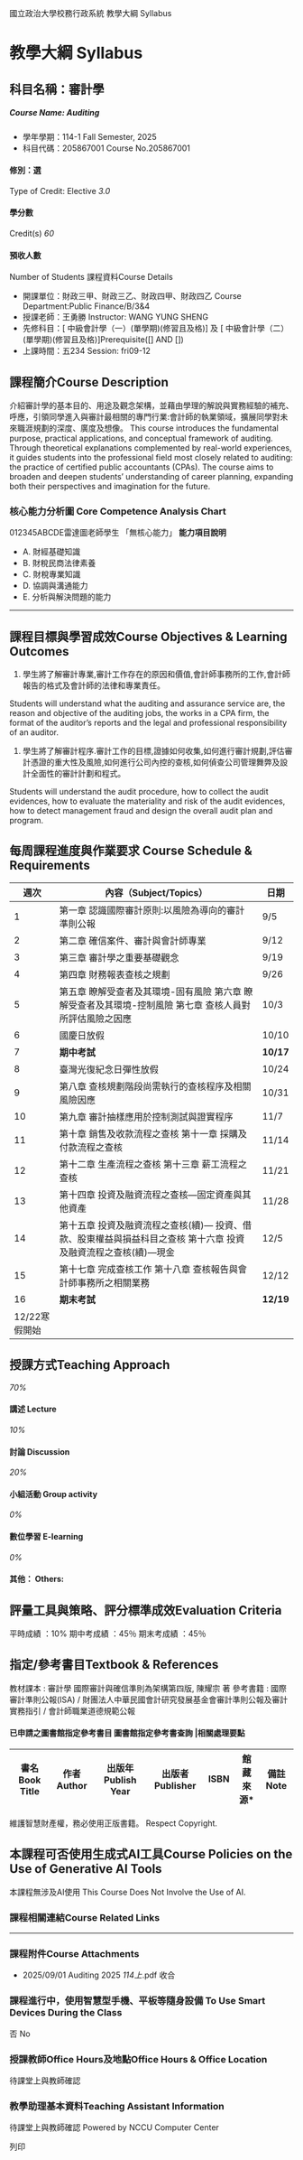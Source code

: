 國立政治大學校務行政系統 教學大綱 Syllabus
# 教學大綱 Syllabus
##  科目名稱：審計學
#####  Course Name: Auditing
  * 學年學期：114-1 Fall Semester, 2025 
  * 科目代碼：205867001 Course No.205867001


#### 修別：選
Type of Credit: Elective 
_3.0_
#### 學分數
Credit(s)
_60_
#### 預收人數
Number of Students
課程資料Course Details
  * 開課單位：財政三甲、財政三乙、財政四甲、財政四乙 Course Department:Public Finance/B/3&4 
  * 授課老師：王勇勝 Instructor: WANG YUNG SHENG 
  * 先修科目：[ 中級會計學（一）(單學期)(修習且及格)] 及 [ 中級會計學（二）(單學期)(修習且及格)]Prerequisite([] AND [])
  * 上課時間：五234 Session: fri09-12


##  課程簡介Course Description
介紹審計學的基本目的、用途及觀念架構，並藉由學理的解說與實務經驗的補充、呼應，引領同學進入與審計最相關的專門行業:會計師的執業領域，擴展同學對未來職涯規劃的深度、廣度及想像。
This course introduces the fundamental purpose, practical applications, and conceptual framework of auditing. Through theoretical explanations complemented by real-world experiences, it guides students into the professional field most closely related to auditing: the practice of certified public accountants (CPAs). The course aims to broaden and deepen students’ understanding of career planning, expanding both their perspectives and imagination for the future.
###  核心能力分析圖 Core Competence Analysis Chart
012345ABCDE雷達圖老師學生
「無核心能力」 
**能力項目說明**
  * A. 財經基礎知識
  * B. 財稅民商法律素養
  * C. 財稅專業知識
  * D. 協調與溝通能力
  * E. 分析與解決問題的能力


* * *
##  課程目標與學習成效Course Objectives & Learning Outcomes 
  1. 學生將了解審計專業,審計工作存在的原因和價值,會計師事務所的工作,會計師報告的格式及會計師的法律和專業責任。


Students will understand what the auditing and assurance service are, the reason and objective of the auditing jobs, the works in a CPA firm, the format of the auditor’s reports and the legal and professional responsibility of an auditor.
  1. 學生將了解審計程序.審計工作的目標,證據如何收集,如何進行審計規劃,評估審計憑證的重大性及風險,如何進行公司內控的查核,如何偵查公司管理舞弊及設計全面性的審計計劃和程式。


Students will understand the audit procedure, how to collect the audit evidences, how to evaluate the materiality and risk of the audit evidences, how to detect management fraud and design the overall audit plan and program.
##  每周課程進度與作業要求 Course Schedule & Requirements
週次 |  內容（Subject/Topics） |  日期  
---|---|---  
1 |  第一章 認識國際審計原則:以風險為導向的審計準則公報 |  9/5  
2 |  第二章 確信案件、審計與會計師專業 |  9/12  
3 |  第三章 審計學之重要基礎觀念 |  9/19  
4 |  第四章 財務報表查核之規劃 |  9/26  
5 |  第五章 瞭解受查者及其環境-固有風險 第六章 瞭解受查者及其環境-控制風險 第七章 查核人員對所評估風險之因應 |  10/3  
6 |  國慶日放假 |  10/10  
7 |  **期中考試** |  **10/17**  
8 |  臺灣光復紀念日彈性放假 |  10/24  
9 |  第八章 查核規劃階段尚需執行的查核程序及相關風險因應 |  10/31  
10 |  第九章 審計抽樣應用於控制測試與證實程序 |  11/7  
11 |  第十章 銷售及收款流程之查核 第十一章 採購及付款流程之查核 |  11/14  
12 |  第十二章 生產流程之查核 第十三章 薪工流程之查核 |  11/21  
13 |  第十四章 投資及融資流程之查核—固定資產與其他資產 |  11/28  
14 |  第十五章 投資及融資流程之查核(續)— 投資、借款、股東權益與損益科目之查核 第十六章 投資及融資流程之查核(續)—現金 |  12/5  
15 |  第十七章 完成查核工作 第十八章 查核報告與會計師事務所之相關業務 |  12/12  
16 |  **期末考試** |  **12/19**  
|  12/22寒假開始 |   
##  授課方式Teaching Approach
_70%_
####  講述 Lecture
_10%_
####  討論 Discussion
_20%_
####  小組活動 Group activity
_0%_
####  數位學習 E-learning
_0%_
####  其他： Others:
##  評量工具與策略、評分標準成效Evaluation Criteria
平時成績 ：10%
期中考成績 ：45％
期末考成績 ：45％
##  指定/參考書目Textbook & References
教材課本 : 審計學 國際審計與確信準則為架構第四版, 陳耀宗 著
參考書籍 : 國際審計準則公報(ISA) / 財團法人中華民國會計研究發展基金會審計準則公報及審計實務指引 / 會計師職業道德規範公報
####  已申請之圖書館指定參考書目  圖書館指定參考書查詢 |相關處理要點
書名 Book Title |  作者 Author |  出版年 Publish Year |  出版者 Publisher |  ISBN  |  館藏來源* |  備註 Note  
---|---|---|---|---|---|---  
維護智慧財產權，務必使用正版書籍。 Respect Copyright.
##  本課程可否使用生成式AI工具Course Policies on the Use of Generative AI Tools
本課程無涉及AI使用 This Course Does Not Involve the Use of AI.
###  課程相關連結Course Related Links
* * *
###  課程附件Course Attachments
  * 2025/09/01 Auditing 2025 _114上_.pdf  收合 


###  課程進行中，使用智慧型手機、平板等隨身設備 To Use Smart Devices During the Class
否  No
###  授課教師Office Hours及地點Office Hours & Office Location
待課堂上與教師確認
###  教學助理基本資料Teaching Assistant Information
待課堂上與教師確認
Powered by NCCU Computer Center
  
列印
